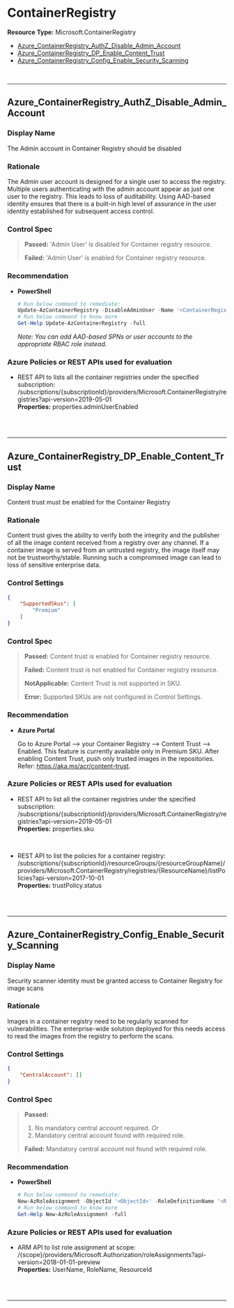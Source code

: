 # ContainerRegistry

**Resource Type:** Microsoft.ContainerRegistry 

<!-- TOC -->

- [Azure_ContainerRegistry_AuthZ_Disable_Admin_Account](#azure_containerregistry_authz_disable_admin_account)
- [Azure_ContainerRegistry_DP_Enable_Content_Trust](#azure_containerregistry_dp_enable_content_trust)
- [Azure_ContainerRegistry_Config_Enable_Security_Scanning](#azure_containerregistry_config_enable_security_scanning)

<!-- /TOC -->
<br/>

___ 

## Azure_ContainerRegistry_AuthZ_Disable_Admin_Account 

### Display Name 
The Admin account in Container Registry should be disabled 

### Rationale 
The Admin user account is designed for a single user to access the registry. Multiple users authenticating with the admin account appear as just one user to the registry. This leads to loss of auditability. Using AAD-based identity ensures that there is a built-in high level of assurance in the user identity established for subsequent access control. 

### Control Spec 

> **Passed:** 
> 'Admin User' is disabled for Container registry resource.
> 
> **Failed:** 
> 'Admin User' is enabled for Container registry resource.
> 

### Recommendation 
<!--
- **Azure Portal** 
-->
	 
- **PowerShell**   
	 ```powershell 
	 # Run below command to remediate:
	 Update-AzContainerRegistry -DisableAdminUser -Name '<ContainerRegistryName>' -ResourceGroupName '<RGName>'
	 # Run below command to know more
	 Get-Help Update-AzContainerRegistry -full
	 ```  
	_Note: You can add AAD-based SPNs or user accounts to the appropriate RBAC role instead._

<!--
- **Enforcement Policy** 

	 [![Link to Azure Policy](https://raw.githubusercontent.com/MSFT-Chirag/AzTS-docs/main/Assets/View_Definition.jpg)](https://portal.azure.com/#blade/Microsoft_Azure_Policy/CreatePolicyDefinitionBlade/uri/<policy-raw-link>) 

	 [![Link to Azure Policy](https://raw.githubusercontent.com/MSFT-Chirag/AzTS-docs/main/Assets/Deploy_To_Azure.jpg)](https://portal.azure.com/#blade/Microsoft_Azure_Policy/CreatePolicyDefinitionBlade/uri/<policy-raw-link>) 
-->

### Azure Policies or REST APIs used for evaluation 

- REST API to lists all the container registries under the specified subscription: /subscriptions/{subscriptionId}/providers/Microsoft.ContainerRegistry/registries?api-version=2019-05-01<br />
**Properties:** properties.adminUserEnabled
 <br />

<br />

___ 

## Azure_ContainerRegistry_DP_Enable_Content_Trust 

### Display Name 
Content trust must be enabled for the Container Registry 

### Rationale 
Content trust gives the ability to verify both the integrity and the publisher of all the image content received from a registry over any channel. If a container image is served from an untrusted registry, the image itself may not be trustworthy/stable. Running such a compromised image can lead to loss of sensitive enterprise data. 

### Control Settings
```json
{
    "SupportedSkus": [
        "Premium"
    ]
}
 ```

### Control Spec

> **Passed:**
> Content trust is enabled for Container registry resource.
>
> **Failed:**
> Content trust is not enabled for Container registry resource.
>
> **NotApplicable:**
> Content Trust is not supported in SKU.
>
> **Error:**
> Supported SKUs are not configured in Control Settings.
>
### Recommendation

- **Azure Portal** 

	 Go to Azure Portal --> your Container Registry --> Content Trust --> Enabled. This feature is currently available only in Premium SKU. After enabling Content Trust, push only trusted images in the repositories. Refer: https://aka.ms/acr/content-trust. 

<!--
- **PowerShell** 

	 ```powershell 
	 $variable = 'apple' 
	 ```  

- **Enforcement Policy** 

	 [![Link to Azure Policy](https://raw.githubusercontent.com/MSFT-Chirag/AzTS-docs/main/Assets/View_Definition.jpg)](https://portal.azure.com/#blade/Microsoft_Azure_Policy/CreatePolicyDefinitionBlade/uri/<policy-raw-link>) 

	 [![Link to Azure Policy](https://raw.githubusercontent.com/MSFT-Chirag/AzTS-docs/main/Assets/Deploy_To_Azure.jpg)](https://portal.azure.com/#blade/Microsoft_Azure_Policy/CreatePolicyDefinitionBlade/uri/<policy-raw-link>) 
-->

### Azure Policies or REST APIs used for evaluation 

- REST API to list all the container registries under the specified subscription: /subscriptions/{subscriptionId}/providers/Microsoft.ContainerRegistry/registries?api-version=2019-05-01<br />
**Properties:** properties.sku
<br />

- REST API to list the policies for a container registry: /subscriptions/{subscriptionId}/resourceGroups/{resourceGroupName}/providers/Microsoft.ContainerRegistry/registries/{ResourceName}/listPolicies?api-version=2017-10-01<br />
**Properties:** trustPolicy.status
<br />

<br />

___ 

## Azure_ContainerRegistry_Config_Enable_Security_Scanning 

### Display Name 
Security scanner identity must be granted access to Container Registry for image scans

### Rationale 
Images in a container registry need to be regularly scanned for vulnerabilities. The enterprise-wide solution deployed for this needs access to read the images from the registry to perform the scans. 

### Control Settings 
```json 
{
    "CentralAccount": []
}
 ```  

### Control Spec 

> **Passed:** 
> 1. No mandatory central account required.
> _Or_
> 2. Mandatory central account found with required role.
> 
> **Failed:** 
> Mandatory central account not found with required role.
> 

### Recommendation 
<!--
- **Azure Portal** 
-->

- **PowerShell** 
  
	 ```powershell 
	 # Run below command to remediate:
	 New-AzRoleAssignment -ObjectId '<ObjectId>' -RoleDefinitionName '<RoleName>' -Scope '<Scope>'
	 # Run below command to know more
	 Get-Help New-AzRoleAssignment -full
	 ```  

<!--
- **Enforcement Policy** 

	 [![Link to Azure Policy](https://raw.githubusercontent.com/MSFT-Chirag/AzTS-docs/main/Assets/View_Definition.jpg)](https://portal.azure.com/#blade/Microsoft_Azure_Policy/CreatePolicyDefinitionBlade/uri/<policy-raw-link>) 

	 [![Link to Azure Policy](https://raw.githubusercontent.com/MSFT-Chirag/AzTS-docs/main/Assets/Deploy_To_Azure.jpg)](https://portal.azure.com/#blade/Microsoft_Azure_Policy/CreatePolicyDefinitionBlade/uri/<policy-raw-link>) 
-->

### Azure Policies or REST APIs used for evaluation 

- ARM API to list role assignment at scope: /{scope}/providers/Microsoft.Authorization/roleAssignments?api-version=2018-01-01-preview<br />
**Properties:** UserName, RoleName, ResourceId
 <br />

<br />

___ 

